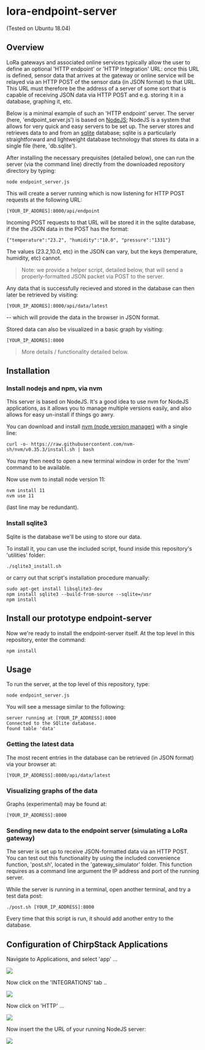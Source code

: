 
# lora-endpoint-server 

(Tested on Ubuntu 18.04)
 
## Overview

LoRa gateways and associated online services typically allow the user to define an optional 'HTTP endpoint' or 'HTTP Integration' URL:  once this URL is defined, sensor data that arrives at the gateway or online service will be relayed via an HTTP POST of the sensor data (in JSON format) to that URL.   This URL must therefore be the address of a server of some sort that is capable of receiving JSON data via HTTP POST and e.g. storing it in a database, graphing it, etc. 

Below is a minimal example of such an 'HTTP endpoint' server.  The server (here, 'endpoint_server.js') is based on [NodeJS](https://nodejs.); NodeJS is a system that allows for very quick and easy servers to be set up.  The server stores and retrieves data to and from an [sqlite](https://www.sqlite.org/index.html) database; sqlite is a particularly straightforward and lightweight database technology that stores its data in a single file (here, 'db.sqlite').

After installing the necessary prequisites (detailed below), one can run the server (via the command line) directly from the downloaded repository directory by typing:

```
node endpoint_server.js
```

This will create a server running which is now listening for HTTP POST requests at the following URL:

```
[YOUR_IP_ADDRES]:8000/api/endpoint
```

Incoming POST requests to that URL will be stored it in the sqlite database, if the the JSON data in the POST has the format:

```
{"temperature":"23.2", "humidity":"10.0", "pressure":"1331"}
```

The values (23.2,10.0, etc) in the JSON can vary, but the keys (temperature, humidity, etc) cannot. 

> Note: we provide a helper script, detailed below, that will send a properly-formatted JSON packet via POST to the server. 

Any data that is successfully recieved and stored in the database can then later be retrieved by visiting:

```
[YOUR_IP_ADDRES]:8000/api/data/latest
```

 -- which will provide the data in the browser in JSON format. 

Stored data can also be visualized in a basic graph by visiting:

```
[YOUR_IP_ADDRES]:8000
```

>More details / functionality detailed below.

## Installation

### Install nodejs and npm, via nvm

This server is based on NodeJS. It's a good idea to use nvm for NodeJS applications, as it allows you to manage multiple versions easily, and also allows for easy un-install if things go awry.

You can download and install [nvm (node version manager)](https://github.com/nvm-sh/nvm) with a single line:

```
curl -o- https://raw.githubusercontent.com/nvm-sh/nvm/v0.35.3/install.sh | bash
```

You may then need to open a new terminal window in order for the 'nvm' command to be available.  


Now use nvm to install node version 11:

```
nvm install 11
nvm use 11
```

(last line may be redundant).


### Install sqlite3

Sqlite is the database we'll be using to store our data.

To install it, you can use the included script, found inside this repository's 'utilities' folder:

```
./sqlite3_install.sh
```

or carry out that script's installation procedure manually:

```
sudo apt-get install libsqlite3-dev
npm install sqlite3 --build-from-source --sqlite=/usr
npm install
```

## Install our prototype endpoint-server

Now we're ready to install the endpoint-server itself. At the top level in this repository, enter the command:

```
npm install
```

## Usage

To run the server, at the top level of this repository, type:

```	
node endpoint_server.js
```

You will see a message similar to the following:

```
server running at [YOUR_IP_ADDRESS]:8000
Connected to the SQlite database.
found table 'data'
```

### Getting the latest data

The most recent entries in the database can be retrieved (in JSON format) via your browser at: 

```
[YOUR_IP_ADDRESS]:8000/api/data/latest
```

### Visualizing graphs of the data

Graphs (experimental) may be found at:

```
[YOUR_IP_ADDRESS]:8000
```

### Sending new data to the endpoint server (simulating a LoRa gateway)

The server is set up to receive JSON-formatted data via an HTTP POST.  You can test out this functionality by using the included convenience function, 'post.sh', located in the 'gateway_simulator' folder.  This function requires as a command line argument the IP address and port of the running server. 

While the server is running in a terminal, open another terminal, and try a test data post:

```
./post.sh [YOUR_IP_ADDRESS]:8000
```

Every time that this script is run, it should add another entry to the database.

## Configuration of ChirpStack Applications

Navigate to Applications, and select 'app' ...

<img src="./imgs/chirp1.png">

Now click on the 'INTEGRATIONS' tab ..

<img src="./imgs/chirp2.png">

Now click on 'HTTP' ...

<img src="./imgs/chirp3.png">

Now insert the the URL of your running NodeJS server:

<img src="./imgs/chirp4.png">


